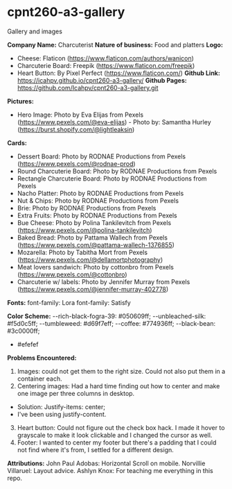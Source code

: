 # cpnt260-a3-gallery
Gallery and images

**Company Name:** Charcuterist
**Nature of business:** Food and platters
**Logo:** 
- Cheese: Flaticon (https://www.flaticon.com/authors/wanicon)
- Charcuterie Board: Freepik (https://www.flaticon.com/freepik)
- Heart Button: By Pixel Perfect (https://www.flaticon.com/)
**Github Link:** https://icahpv.github.io/cpnt260-a3-gallery/ 
**Github Pages:** https://github.com/Icahpv/cpnt260-a3-gallery.git 

**Pictures:**
- Hero Image: Photo by Eva Elijas from Pexels (https://www.pexels.com/@eva-elijas)
              -  Photo by: Samantha Hurley (https://burst.shopify.com/@lightleaksin)

**Cards:**
- Dessert Board: Photo by RODNAE Productions from Pexels (https://www.pexels.com/@rodnae-prod)
- Round Charcuterie Board: Photo by RODNAE Productions from Pexels
- Rectangle Charcuterie Board: Photo by RODNAE Productions from Pexels
- Nacho Platter: Photo by RODNAE Productions from Pexels
- Nut & Chips: Photo by RODNAE Productions from Pexels
- Brie: Photo by RODNAE Productions from Pexels
- Extra Fruits: Photo by RODNAE Productions from Pexels
- Bue Cheese: Photo by Polina Tankilevitch from Pexels (https://www.pexels.com/@polina-tankilevitch)
- Baked Bread: Photo by Pattama Wallech from Pexels (https://www.pexels.com/@pattama-wallech-1376855)
- Mozarella: Photo by Tabitha Mort from Pexels (https://www.pexels.com/@dellamortphotography)
- Meat lovers sandwich: Photo by cottonbro from Pexels (https://www.pexels.com/@cottonbro)
- Charcuterie w/ labels: Photo by Jennifer Murray from Pexels (https://www.pexels.com/@jennifer-murray-402778)

**Fonts:**
font-family: Lora
font-family: Satisfy

**Color Scheme:**
--rich-black-fogra-39: #050609ff;
--unbleached-silk: #f5d0c5ff;
--tumbleweed: #d69f7eff;
--coffee: #774936ff;
--black-bean: #3c0000ff;
-  	#efefef


**Problems Encountered:**

1. Images: could not get them to the right size. Could not also put them in a container each.
2. Centering images: Had a hard time finding out how to center and make one image per three columns in desktop.
- Solution: Justify-items: center;
- I've been using justify-content.
3. Heart button: Could not figure out the check box hack. I made it hover to grayscale to make it look clickable and I changed the cursor as well.
4. Footer: I wanted to center my footer but there's a padding that I could not find where it's from, I settled for a different design.




**Attributions:**
John Paul Adobas: Horizontal Scroll on mobile.
Norvillie Villaruel: Layout advice.
Ashlyn Knox: For teaching me everything in this repo. 










